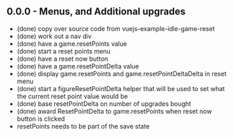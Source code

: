 
## 0.0.0 - Menus, and Additional upgrades
* (done) copy over source code from vuejs-example-idle-game-reset
* (done) work out a nav div
* (done) have a game.resetPoints value
* (done) start a reset points menu
* (done) have a reset now button
* (done) have a game.resetPointDelta value
* (done) display game.resetPoints and game.resetPointDeltaDelta in reset menu
* (done) start a figureResetPointDelta helper that will be used to set what the current reset point value would be
* (done) base resetPointDelta on number of upgrades bought
* (done) award ResetPointDelta to game.resetPoints when reset now button is clicked
* resetPoints needs to be part of the save state
